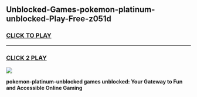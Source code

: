 
## Unblocked-Games-pokemon-platinum-unblocked-Play-Free-z051d
<h3>
<a href="https://premium76.site?title=pokemon-platinum-unblocked&ref=18A1">CLICK TO PLAY</a></h3>
<hr>

<h3>
<a href="https://premium76.site?title=pokemon-platinum-unblocked&ref=18A1">CLICK 2 PLAY</a>
  
</h3>

<a href="https://premium76.site?title=pokemon-platinum-unblocked&ref=18A1"><img src="https://clearcache.store/games.png"></a>


**pokemon-platinum-unblocked games unblocked: Your Gateway to Fun and Accessible Online Gaming**
